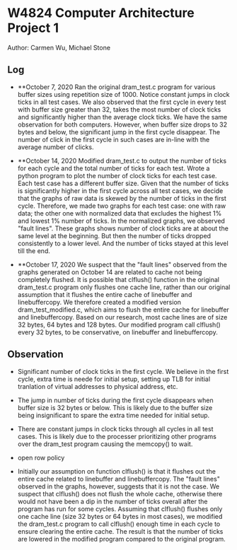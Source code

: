 # W4824 Computer Architecture Project 1

Author: Carmen Wu, Michael Stone

## Log
* **October 7, 2020
Ran the original dram_test.c program for various buffer sizes using repetition size of 1000. Notice constant jumps in clock ticks in all test cases. We also observed that the first cycle in every test with buffer size greater than 32, takes the most number of clock ticks and significantly higher than the average clock ticks. We have the same observation for both computers. However, when buffer size drops to 32 bytes and below, the significant jump in the first cycle disappear. The number of click in the first cycle in such cases are in-line with the average number of clicks.

* **October 14, 2020
Modified dram_test.c to output the number of ticks for each cycle and the total number of ticks for each test. Wrote a python program to plot the number of clock ticks for each test case. Each test case has a different buffer size. Given that the number of ticks is significantly higher in the first cycle across all test cases, we decide that the graphs of raw data is skewed by the number of ticks in the first cycle. Therefore, we made two graphs for each test case: one with raw data; the other one with normalized data that excludes the highest 1% and lowest 1% number of ticks. In the normalized graphs, we observed "fault lines". These graphs shows number of clock ticks are at about the same level at the beginning. But then the number of ticks dropped consistently to a lower level. And the number of ticks stayed at this level till the end.

* **October 17, 2020
We suspect that the "fault lines" observed from the graphs generated on October 14 are related to cache not being completely flushed. It is possible that clflush() function in the original dram_test.c program only flushes one cache line, rather than our original assumption that it flushes the entire cache of linebuffer and linebuffercopy. We therefore created a modified version dram_test_modified.c, which aims to flush the entire cache for linebuffer and linebuffercopy. Based on our research, most cache lines are of size 32 bytes, 64 bytes and 128 bytes. Our modified program call clflush() every 32 bytes, to be conservative, on linebuffer and linebuffercopy.

## Observation
* Significant number of clock ticks in the first cycle. We believe in the first cycle, extra time is neede for initial setup, setting up TLB for initial tranlation of virtual addresses to physical address, etc.

* The jump in number of ticks during the first cycle disappears when buffer size is 32 bytes or below. This is likely due to the buffer size being insignificant to spare the extra time needed for initial setup.

* There are constant jumps in clock ticks through all cycles in all test cases. This is likely due to the processer prioritizing other programs over the dram_test program causing the memcopy() to wait.

* open row policy

* Initially our assumption on function clflush() is that it flushes out the entire cache related to linebuffer and linebuffercopy. The "fault lines" observed in the graphs, however, suggests that it is not the case. We suspect that clflush() does not flush the whole cache, otherwise there would not have been a dip in the number of ticks overall after the program has run for some cycles. Assuming that clflush() flushes only one cache line (size 32 bytes or 64 bytes in most cases), we modified the dram_test.c program to call clflush() enough time in each cycle to ensure clearing the entire cache. The result is that the number of ticks are lowered in the modified program compared to the original program.



